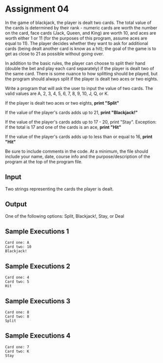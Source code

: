 # Assignment 04

In the game of blackjack, the player is dealt two cards. The total value of the cards is determined by their rank - numeric cards are worth the number on the card, face cards (Jack, Queen, and King) are worth 10, and aces are worth either 1 or 11 (for the purposes of this program, assume aces are equal to 11). The player decides whether they want to ask for additional cards (being dealt another card is know as a hit); the goal of the game is to get as close to 21 as possible without going over.

In addition to the basic rules, the player can choose to split their hand (double the bet and play each card separately) if the player is dealt two of the same card. There is some nuance to how splitting should be played, but the program should always split if the player is dealt two aces or two eights.

Write a program that will ask the user to input the value of two cards. The valid values are A, 2, 3, 4, 5, 6, 7, 8, 9, 10, J, Q, or K.

If the player is dealt two aces or two eights, **print "Split"**

If the value of the player's cards adds up to 21, **print "Blackjack!"**

If the value of the player's cards adds up to 17 - 20, print "Stay". Exception: if the total is 17 and one of the cards is an ace, **print "Hit"**

If the value of the player's cards adds up to less than or equal to 16, **print "Hit"**

Be sure to include comments in the code. At a minimum, the file should include your name, date, course info and the purpose/description of the program at the top of the program file.

## Input

Two strings representing the cards the player is dealt.

## Output

One of the following options: Split, Blackjack!, Stay, or Deal

## Sample Executions 1

```output
Card one: A
Card two: 10
Blackjack!
```

## Sample Executions 2

```output
Card one: 4
Card two: 5
Hit
```

## Sample Executions 3

```output
Card one: 8
Card two: 8
Split
```

## Sample Executions 4

```output
Card one: 7
Card two: K
Stay
```